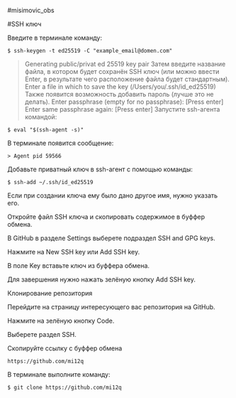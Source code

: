 #misimovic_obs

#SSH ключ

Введите в терминале команду:
```
$ ssh-keygen -t ed25519 -C "example_email@domen.com"
```

> Generating public/privat ed 25519 key pair
Затем введите название файла, в котором будет сохранён SSH ключ (или можно ввести Enter, в результате чего расположение файла будет стандартным).
> Enter a file in which to save the key (/Users/you/.ssh/id_ed25519)
Также появится возможность добавить пароль (лучше это не делать).
> Enter passphrase (empty for no passphrase): [Press enter]
> Enter same passphrase again: [Press enter]
Запустите ssh-агента командой:
```
$ eval "$(ssh-agent -s)"
```
В терминале появится сообщение:
```
> Agent pid 59566
```
Добавьте приватный ключ в ssh-агент с помощью команды:
```
$ ssh-add ~/.ssh/id_ed25519
```
Если при создании ключа ему было дано другое имя, нужно указать его.


Откройте файл SSH ключа и скопировать содержимое в буффер обмена.

В GitHub в разделе Settings выберете подраздел SSH and GPG keys.

Нажмите на New SSH key или Add SSH key.

В поле Key вставьте ключ из буффера обмена.


Для завершения нужно нажать зелёную кнопку Add SSH key.

Клонирование репозитория

Перейдите на страницу интересующего вас репозитория на GitHub.

Нажмите на зелёную кнопку Code.

Выберете раздел SSH.

Скопируйте ссылку с буффер обмена
```
https://github.com/mi12q
```
В терминале выполните команду:
```
$ git clone https://github.com/mi12q
```

